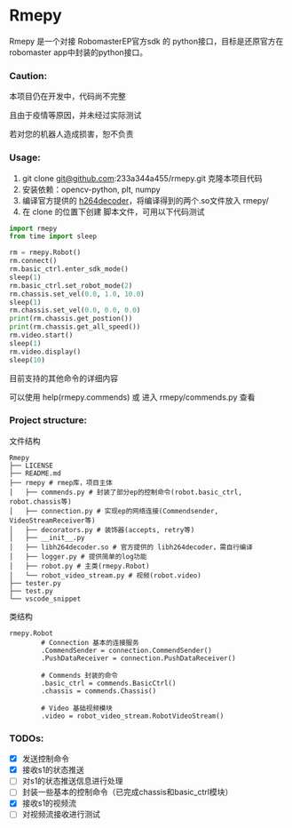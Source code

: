 # Rmepy

Rmepy 是一个对接 RobomasterEP官方sdk 的 python接口，目标是还原官方在robomaster app中封装的python接口。



### Caution:

本项目仍在开发中，代码尚不完整

且由于疫情等原因，并未经过实际测试

若对您的机器人造成损害，恕不负责



### Usage:

1. git clone git@github.com:233a344a455/rmepy.git 克隆本项目代码
2. 安装依赖：opencv-python, plt, numpy
3. 编译官方提供的 [h264decoder](https://github.com/dji-sdk/RoboMaster-SDK/tree/master/sample_code/RoboMasterEP/stream/decoder)，将编译得到的两个.so文件放入 rmepy/
4. 在 clone 的位置下创建 脚本文件，可用以下代码测试


```python
import rmepy
from time import sleep

rm = rmepy.Robot()
rm.connect()
rm.basic_ctrl.enter_sdk_mode()
sleep(1)
rm.basic_ctrl.set_robot_mode(2)
rm.chassis.set_vel(0.0, 1.0, 10.0)
sleep(1)
rm.chassis.set_vel(0.0, 0.0, 0.0)
print(rm.chassis.get_postion())
print(rm.chassis.get_all_speed())
rm.video.start()
sleep(1)
rm.video.display()
sleep(10)
```



目前支持的其他命令的详细内容

可以使用 help(rmepy.commends) 或 进入 rmepy/commends.py 查看



### Project structure:

文件结构

```
Rmepy
├── LICENSE
├── README.md
├── rmepy # rmep库，项目主体
│   ├── commends.py # 封装了部分ep的控制命令(robot.basic_ctrl, robot.chassis等)
│   ├── connection.py # 实现ep的网络连接(Commendsender, VideoStreamReceiver等)
│   ├── decorators.py # 装饰器(accepts, retry等)
│   ├── __init__.py
│   ├── libh264decoder.so # 官方提供的 libh264decoder，需自行编译
│   ├── logger.py # 提供简单的log功能
│   ├── robot.py # 主类(rmepy.Robot)
│   └── robot_video_stream.py # 视频(robot.video)
├── tester.py
├── test.py
└── vscode_snippet
```

类结构

```
rmepy.Robot
		# Connection 基本的连接服务
        .CommendSender = connection.CommendSender()
        .PushDataReceiver = connection.PushDataReceiver()
        
        # Commends 封装的命令
        .basic_ctrl = commends.BasicCtrl()
        .chassis = commends.Chassis()
        
        # Video 基础视频模块
        .video = robot_video_stream.RobotVideoStream()
```



### TODOs:

- [x]  发送控制命令
- [x]  接收s1的状态推送
- [ ]  对s1的状态推送信息进行处理
- [ ]  封装一些基本的控制命令（已完成chassis和basic_ctrl模块）
- [x]  接收s1的视频流
- [ ] 对视频流接收进行测试